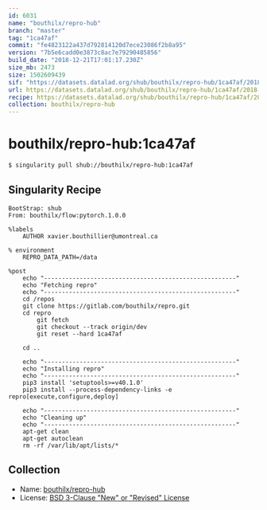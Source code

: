 ```yaml
---
id: 6031
name: "bouthilx/repro-hub"
branch: "master"
tag: "1ca47af"
commit: "fe4823122a437d792814120d7ece23086f2b8a95"
version: "7b5e6cadd0e3873c8ac7e79290485856"
build_date: "2018-12-21T17:01:17.230Z"
size_mb: 2473
size: 1502609439
sif: "https://datasets.datalad.org/shub/bouthilx/repro-hub/1ca47af/2018-12-21-fe482312-7b5e6cad/7b5e6cadd0e3873c8ac7e79290485856.simg"
url: https://datasets.datalad.org/shub/bouthilx/repro-hub/1ca47af/2018-12-21-fe482312-7b5e6cad/
recipe: https://datasets.datalad.org/shub/bouthilx/repro-hub/1ca47af/2018-12-21-fe482312-7b5e6cad/Singularity
collection: bouthilx/repro-hub
---
```


# bouthilx/repro-hub:1ca47af

```bash
$ singularity pull shub://bouthilx/repro-hub:1ca47af
```

## Singularity Recipe

```singularity
BootStrap: shub
From: bouthilx/flow:pytorch.1.0.0

%labels
    AUTHOR xavier.bouthillier@umontreal.ca

% environment
    REPRO_DATA_PATH=/data

%post
    echo "------------------------------------------------------"
    echo "Fetching repro"
    echo "------------------------------------------------------"
    cd /repos
    git clone https://gitlab.com/bouthilx/repro.git
    cd repro
        git fetch
        git checkout --track origin/dev
        git reset --hard 1ca47af

    cd ..

    echo "------------------------------------------------------"
    echo "Installing repro"
    echo "------------------------------------------------------"
    pip3 install 'setuptools>=v40.1.0'
    pip3 install --process-dependency-links -e repro[execute,configure,deploy]

    echo "------------------------------------------------------"
    echo "Cleaning up"
    echo "------------------------------------------------------"
    apt-get clean
    apt-get autoclean
    rm -rf /var/lib/apt/lists/*
```

## Collection

 - Name: [bouthilx/repro-hub](https://github.com/bouthilx/repro-hub)
 - License: [BSD 3-Clause "New" or "Revised" License](https://api.github.com/licenses/bsd-3-clause)


